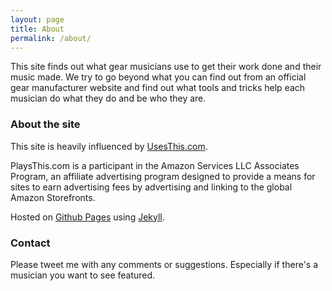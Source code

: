 ```yaml
---
layout: page
title: About
permalink: /about/
---
```


This site finds out what gear musicians use to get their work done and their music made. We try to go beyond what you can find out from an official gear manufacturer website and find out what tools and tricks help each musician do what they do and be who they are.

### About the site

This site is heavily influenced by [UsesThis.com](https://usesthis.com/).

PlaysThis.com is a participant in the Amazon Services LLC Associates Program, an affiliate advertising program designed to provide a means for sites to earn advertising fees by advertising and linking to the global Amazon Storefronts.

Hosted on [Github Pages](https://github.com/timbarclay/PlaysThis) using [Jekyll](http://jekyllrb.com/).

### Contact

Please tweet me with any comments or suggestions. Especially if there's a musician you want to see featured.

<a href="https://www.twitter.com/{{ site.footer-links.twitter }}"><i class="svg-icon twitter"></i></a>
